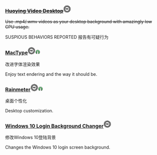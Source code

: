 ### [~~Huoying Video Desktop~~](http://huoying666.com/)![](/assets/free-tag-hand-drawn-sign.png)

~~Use .mp4/.wmv videos as your desktop background with amazingly low CPU usage.~~

SUSPIOUS BEHAVIORS REPORTED  报告有可疑行为

### [MacType](http://www.mactype.net/)![](/assets/free-tag-hand-drawn-sign.png)![](/assets/open-source-icon.png)

改进字体渲染效果

Enjoy text endering and the way it should be.

### [Rainmeter](/www.rainmeter.net)![](/assets/free-tag-hand-drawn-sign.png)![](/assets/open-source-icon.png)

桌面个性化

Desktop customization.

### [**Windows 10 Login Background Changer**](https://github.com/PFCKrutonium/Windows-10-Login-Background-Changer)![](/assets/free-tag-hand-drawn-sign.png)

修改Windows 10登陆背景

Changes the Windows 10 login screen background.

